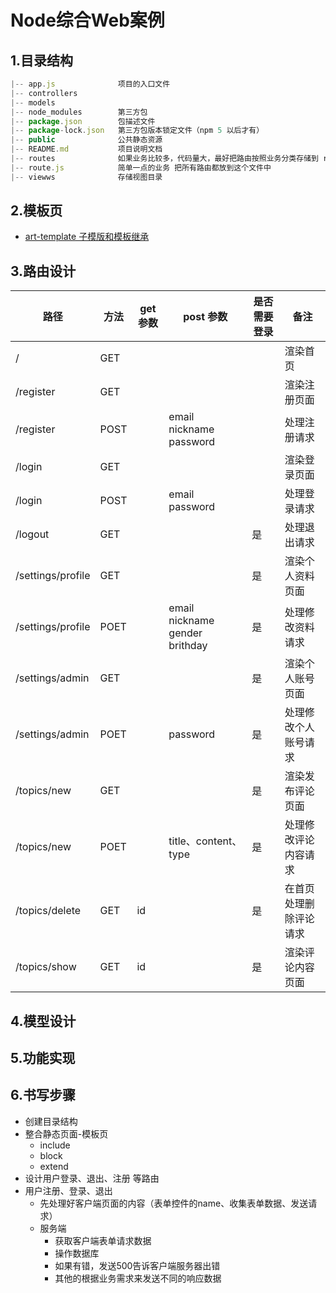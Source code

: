 # Node综合Web案例
## 1.目录结构
```Javascript
|-- app.js              项目的入口文件
|-- controllers
|-- models
|-- node_modules        第三方包
|-- package.json        包描述文件
|-- package-lock.json   第三方包版本锁定文件（npm 5 以后才有）
|-- public              公共静态资源
|-- README.md           项目说明文档
|-- routes              如果业务比较多，代码量大，最好把路由按照业务分类存储到 routers 目录中
|-- route.js            简单一点的业务 把所有路由都放到这个文件中
|-- viewws              存储视图目录
```

## 2.模板页
- [art-template 子模版和模板继承](https://www.jianshu.com/p/d8d8e19157e0)

## 3.路由设计


| 路径      | 方法 | get 参数 | post 参数               | 是否需要登录 | 备注             |
| --------- | ---- | -------- | ----------------------- | ------------ | ---------------- |
| /         | GET  |          |                         |              | 渲染首页         |
| /register | GET  |          |                         |              | 渲染注册页面     |
| /register | POST |          | email nickname password |              | 处理注册请求     |
| /login    | GET  |          |                         |              | 渲染登录页面     |
| /login    | POST |          | email password          |              | 处理登录请求     |
| /logout   | GET  |          |                         | 是           | 处理退出请求     |
| /settings/profile | GET  |          |                         | 是           | 渲染个人资料页面 |
| /settings/profile | POET |          | email nickname gender brithday   | 是           | 处理修改资料请求 |
| /settings/admin | GET  |          |                         | 是           | 渲染个人账号页面 |
| /settings/admin | POET |          | password   | 是           | 处理修改个人账号请求 |
|/topics/new | GET  |          |                         | 是           | 渲染发布评论页面 |
| /topics/new | POET |          | title、content、type   | 是           | 处理修改评论内容请求 |
| /topics/delete | GET |      id    |    | 是           | 在首页处理删除评论请求 |
| /topics/show | GET |     id     |    | 是           | 渲染评论内容页面 |
## 4.模型设计

## 5.功能实现

## 6.书写步骤
- 创建目录结构
- 整合静态页面-模板页
    - include
    - block
    - extend
- 设计用户登录、退出、注册 等路由
- 用户注册、登录、退出
    - 先处理好客户端页面的内容（表单控件的name、收集表单数据、发送请求）
    - 服务端
        - 获取客户端表单请求数据
        - 操作数据库
        - 如果有错，发送500告诉客户端服务器出错
        - 其他的根据业务需求来发送不同的响应数据


